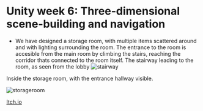 # Unity week 6: Three-dimensional scene-building and navigation

* We have designed a storage room, with multiple items scattered around and with lighting surrounding the room.
The entrance to the room is accesible from the main room by climbing the stairs, reaching the corridor thats connected to the room itself.
The stairway leading to the room, as seen from the lobby
![stairway](https://github.com/Shoot-for-the-Sky/3DRoomModel/assets/74679553/5f172d1d-5b10-4fc2-9f19-dc68fd06dd59)

Inside the storage room, with the entrance hallway visible.

![storageroom](https://github.com/Shoot-for-the-Sky/3DRoomModel/assets/74679553/031ba2a7-fa70-4299-8c7c-5bfeddcc5d8b)

[Itch.io](https://shoot-for-the-sky.itch.io/3d-modeling-exercise)
